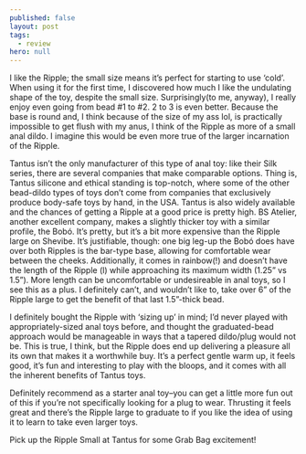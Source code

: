 ```yaml
---
published: false
layout: post
tags:
  - review
hero: null
---
```

I like the Ripple; the small size means it’s perfect for starting to use ‘cold’. When using it for the first time, I discovered how much I like the undulating shape of the toy, despite the small size. Surprisingly(to me, anyway), I really enjoy even going from bead #1 to #2. 2 to 3 is even better. Because the base is round and, I think because of the size of my ass lol, is practically impossible to get flush with my anus, I think of the Ripple as more of a small anal dildo. I imagine this would be even more true of the larger incarnation of the Ripple.

Tantus isn’t the only manufacturer of this type of anal toy: like their Silk series, there are several companies that make comparable options. Thing is, Tantus silicone and ethical standing is top-notch, where some of the other bead-dildo types of toys don’t come from companies that exclusively produce body-safe toys by hand, in the USA. Tantus is also widely available and the chances of getting a Ripple at a good price is pretty high. BS Atelier, another excellent company, makes a slightly thicker toy with a similar profile, the Bobó. It’s pretty, but it’s a bit more expensive than the Ripple large on Shevibe. It’s justifiable, though: one big leg-up the Bobó does have over both Ripples is the bar-type base, allowing for comfortable wear between the cheeks. Additionally, it comes in rainbow(!) and doesn’t have the length of the Ripple (l) while approaching its maximum width (1.25” vs 1.5”). More length can be uncomfortable or undesireable in anal toys, so I see this as a plus. I definitely can’t, and wouldn’t like to, take over 6” of the Ripple large to get the benefit of that last 1.5”-thick bead.

I definitely bought the Ripple with ‘sizing up’ in mind; I’d never played with appropriately-sized anal toys before, and thought the graduated-bead approach would be manageable in ways that a tapered dildo/plug would not be. This is true, I think, but the Ripple does end up delivering a pleasure all its own that makes it a worthwhile buy. It’s a perfect gentle warm up, it feels good, it’s fun and interesting to play with the bloops, and it comes with all the inherent benefits of Tantus toys.

Definitely recommend as a starter anal toy–you can get a little more fun out of this if you’re not specifically looking for a plug to wear. Thrusting it feels great and there’s the Ripple large to graduate to if you like the idea of using it to learn to take even larger toys.

Pick up the Ripple Small at Tantus for some Grab Bag excitement! 